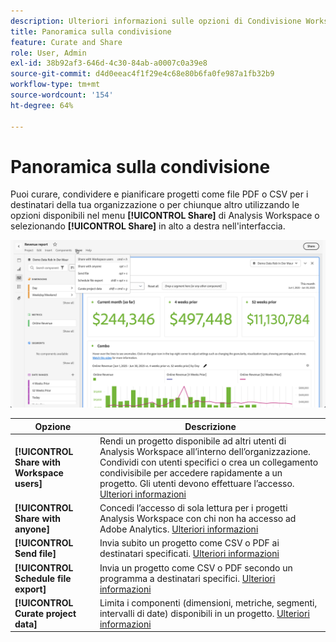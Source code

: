 ```yaml
---
description: Ulteriori informazioni sulle opzioni di Condivisione Workspace.
title: Panoramica sulla condivisione
feature: Curate and Share
role: User, Admin
exl-id: 38b92af3-646d-4c30-84ab-a0007c0a39e8
source-git-commit: d4d0eeac4f1f29e4c68e80b6fa0fe987a1fb32b9
workflow-type: tm+mt
source-wordcount: '154'
ht-degree: 64%

---
```


# Panoramica sulla condivisione

Puoi curare, condividere e pianificare progetti come file PDF o CSV per i destinatari della tua organizzazione o per chiunque altro utilizzando le opzioni disponibili nel menu **[!UICONTROL Share]** di Analysis Workspace o selezionando **[!UICONTROL Share]** in alto a destra nell&#39;interfaccia.

![Opzioni di condivisione](assets/share-options.png)

| Opzione | Descrizione |
|---|---|
| **[!UICONTROL Share with Workspace users]** | Rendi un progetto disponibile ad altri utenti di Analysis Workspace all’interno dell’organizzazione. Condividi con utenti specifici o crea un collegamento condivisibile per accedere rapidamente a un progetto. Gli utenti devono effettuare l’accesso. [Ulteriori informazioni](/help/analyze/analysis-workspace/curate-share/share-projects.md) |
| **[!UICONTROL Share with anyone]** | Concedi l’accesso di sola lettura per i progetti Analysis Workspace con chi non ha accesso ad Adobe Analytics. [Ulteriori informazioni](/help/analyze/analysis-workspace/curate-share/share-projects.md) |
| **[!UICONTROL Send file]** | Invia subito un progetto come CSV o PDF ai destinatari specificati. [Ulteriori informazioni](/help/analyze/analysis-workspace/curate-share/t-schedule-report.md) |
| **[!UICONTROL Schedule file export]** | Invia un progetto come CSV o PDF secondo un programma a destinatari specifici. [Ulteriori informazioni](/help/analyze/analysis-workspace/curate-share/t-schedule-report.md) |
| **[!UICONTROL Curate project data]** | Limita i componenti (dimensioni, metriche, segmenti, intervalli di date) disponibili in un progetto. [Ulteriori informazioni](/help/analyze/analysis-workspace/curate-share/curate.md) |

